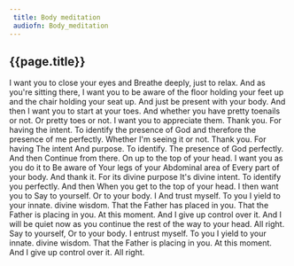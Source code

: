 ```yaml
---
 title: Body meditation
 audiofn: Body_meditation
---
```


## {{page.title}}

I want you to close your eyes and Breathe deeply, just to relax. And as
you're sitting there, I want you to be aware of the floor holding your
feet up and the chair holding your seat up. And just be present with
your body. And then I want you to start at your toes. And whether you
have pretty toenails or not. Or pretty toes or not. I want you to
appreciate them. Thank you. For having the intent. To identify the
presence of God and therefore the presence of me perfectly. Whether I'm
seeing it or not. Thank you. For having The intent And purpose. To
identify. The presence of God perfectly. And then Continue from there.
On up to the top of your head. I want you as you do it to Be aware of
Your legs of your Abdominal area of Every part of your body. And thank
it. For its divine purpose It's divine intent. To identify you
perfectly. And then When you get to the top of your head. I then want
you to Say to yourself. Or to your body. I And trust myself. To you I
yield to your innate. divine wisdom. That the Father has placed in you.
That the Father is placing in you. At this moment. And I give up control
over it. And I will be quiet now as you continue the rest of the way to
your head. All right. Say to yourself, Or to your body. I entrust
myself. To you I yield to your innate. divine wisdom. That the Father is
placing in you. At this moment. And I give up control over it. All
right.

